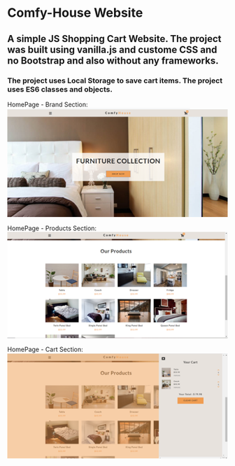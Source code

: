 # Comfy-House Website
## A simple JS Shopping Cart Website. The project was built using vanilla.js and custome CSS and no Bootstrap and also without any frameworks.
### The project uses Local Storage to save cart items. The project uses ES6 classes and objects.

HomePage - Brand Section: 
![FrontEnd](screens/homePage.png "ComfyHouse Website")

HomePage - Products Section: 
![FrontEnd](screens/homePage2.png "ComfyHouse Website")

HomePage - Cart Section: 
![FrontEnd](screens/homePage3.png "ComfyHouse Website")

